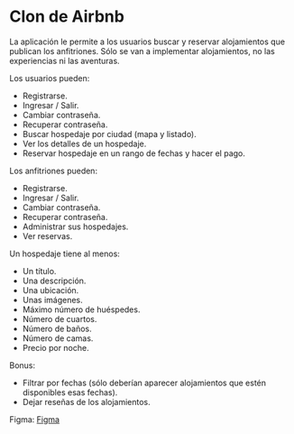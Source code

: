 # Clon de Airbnb

La aplicación le permite a los usuarios buscar y reservar alojamientos que publican los anfitriones. Sólo se van a implementar alojamientos, no las experiencias ni las aventuras.

Los usuarios pueden:

* Registrarse.
* Ingresar / Salir.
* Cambiar contraseña.
* Recuperar contraseña.
* Buscar hospedaje por ciudad (mapa y listado).
* Ver los detalles de un hospedaje.
* Reservar hospedaje en un rango de fechas y hacer el pago.

Los anfitriones pueden:

* Registrarse.
* Ingresar / Salir.
* Cambiar contraseña.
* Recuperar contraseña.
* Administrar sus hospedajes.
* Ver reservas.

Un hospedaje tiene al menos:

* Un título.
* Una descripción.
* Una ubicación.
* Unas imágenes.
* Máximo número de huéspedes.
* Número de cuartos.
* Número de baños.
* Número de camas.
* Precio por noche.

Bonus:

* Filtrar por fechas (sólo deberían aparecer alojamientos que estén disponibles esas fechas).
* Dejar reseñas de los alojamientos.

Figma: [Figma](https://www.figma.com/file/lowi2TQbfuztsu0BGPiZUn/Airbnb-x-Figma-(Community)?node-id=0%3A1)